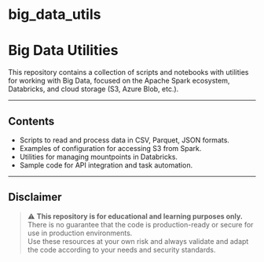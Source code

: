 # big_data_utils

# Big Data Utilities

This repository contains a collection of scripts and notebooks with utilities for working with Big Data, focused on the Apache Spark ecosystem, Databricks, and cloud storage (S3, Azure Blob, etc.).

---

## Contents

- Scripts to read and process data in CSV, Parquet, JSON formats.
- Examples of configuration for accessing S3 from Spark.
- Utilities for managing mountpoints in Databricks.
- Sample code for API integration and task automation.

---

## Disclaimer

> ⚠️ **This repository is for educational and learning purposes only.**  
> There is no guarantee that the code is production-ready or secure for use in production environments.  
> Use these resources at your own risk and always validate and adapt the code according to your needs and security standards.
